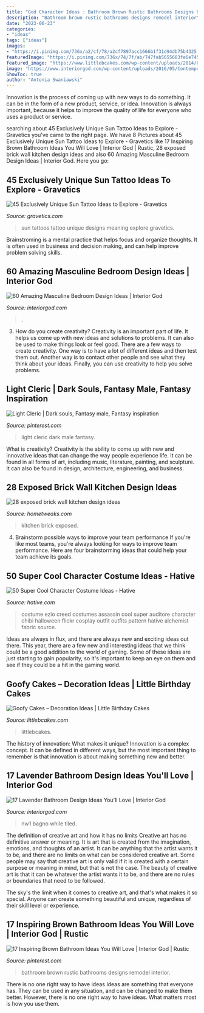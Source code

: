 ```yaml
---
title: "God Character Ideas : Bathroom Brown Rustic Bathrooms Designs Remodel Interior"
description: "Bathroom brown rustic bathrooms designs remodel interior"
date: "2023-06-23"
categories:
- "ideas"
tags: ["ideas"]
images:
- "https://i.pinimg.com/736x/a2/cf/78/a2cf7897acc1666b1f31d94db75b4325.jpg"
featuredImage: "https://i.pinimg.com/736x/74/7f/ab/747fab5655683fe6e74548af4461a16f.jpg"
featured_image: "https://www.littlebcakes.com/wp-content/uploads/2014/05/Goofy-Birthday-Cakes.jpg"
image: "https://www.interiorgod.com/wp-content/uploads/2016/05/Contemporary-Masculine-Bedroom-Designs.jpg"
ShowToc: true
author: "Antonia Swaniawski"
---
```



Innovation is the process of coming up with new ways to do something. It can be in the form of a new product, service, or idea. Innovation is always important, because it helps to improve the quality of life for everyone who uses a product or service.

	

		
searching about 45 Exclusively Unique Sun Tattoo Ideas to Explore - Gravetics you've came to the right page. We have 8 Pictures about 45 Exclusively Unique Sun Tattoo Ideas to Explore - Gravetics like 17 Inspiring Brown Bathroom Ideas You Will Love | Interior God | Rustic, 28 exposed brick wall kitchen design ideas and also 60 Amazing Masculine Bedroom Design Ideas | Interior God. Here you go:
		
    
## 45 Exclusively Unique Sun Tattoo Ideas To Explore - Gravetics

<img loading=lazy src="https://www.gravetics.com/wp-content/uploads/2017/05/minimaltattoo-smalltattoo-handpoked-suntattoo-handpokers.jpg" onerror="this.onerror=null;this.src='https://tse4.mm.bing.net/th?id=OIP.lrsOAcqeY9XXjwGOo5rs-AHaHa&amp;pid=15.1';" alt="45 Exclusively Unique Sun Tattoo Ideas to Explore - Gravetics">

_Source: gravetics.com_

>sun tattoos tattoo unique designs meaning explore gravetics. 

	

Brainstroming is a mental practice that helps focus and organize thoughts. It is often used in business and decision making, and can help improve problem solving skills.

    
## 60 Amazing Masculine Bedroom Design Ideas | Interior God

<img loading=lazy src="https://www.interiorgod.com/wp-content/uploads/2016/05/Contemporary-Masculine-Bedroom-Designs.jpg" onerror="this.onerror=null;this.src='https://tse1.mm.bing.net/th?id=OIP.YGOQ9LZnFm_4KsX1VNDMtQHaLH&amp;pid=15.1';" alt="60 Amazing Masculine Bedroom Design Ideas | Interior God">

_Source: interiorgod.com_

>. 

	

3. How do you create creativity?
Creativity is an important part of life. It helps us come up with new ideas and solutions to problems. It can also be used to make things look or feel good. There are a few ways to create creativity. One way is to have a lot of different ideas and then test them out. Another way is to contact other people and see what they think about your ideas. Finally, you can use creativity to help you solve problems.

    
## Light Cleric | Dark Souls, Fantasy Male, Fantasy Inspiration

<img loading=lazy src="https://i.pinimg.com/736x/a2/cf/78/a2cf7897acc1666b1f31d94db75b4325.jpg" onerror="this.onerror=null;this.src='https://tse2.mm.bing.net/th?id=OIP.qxk16W152atBGbdJSm7xsgAAAA&amp;pid=15.1';" alt="Light Cleric | Dark souls, Fantasy male, Fantasy inspiration">

_Source: pinterest.com_

>light cleric dark male fantasy. 

	

What is creativity?
Creativity is the ability to come up with new and innovative ideas that can change the way people experience life. It can be found in all forms of art, including music, literature, painting, and sculpture. It can also be found in design, architecture, engineering, and business.

    
## 28 Exposed Brick Wall Kitchen Design Ideas

<img loading=lazy src="https://hometweaks.com/media/images/20191002/28-exposed-brick-wall-kitchen-design-ideas-161570040675-original.jpg" onerror="this.onerror=null;this.src='https://tse1.mm.bing.net/th?id=OIP.yYbXT6YWbvFCaTd-V8TwZwHaKZ&amp;pid=15.1';" alt="28 exposed brick wall kitchen design ideas">

_Source: hometweaks.com_

>kitchen brick exposed. 

	

4. Brainstorm possible ways to improve your team performance
If you're like most teams, you're always looking for ways to improve team performance. Here are four brainstorming ideas that could help your team achieve its goals.

    
## 50 Super Cool Character Costume Ideas - Hative

<img loading=lazy src="https://hative.com/wp-content/uploads/2014/10/super-cool-costume-ideas/34-ezio-costume.jpg" onerror="this.onerror=null;this.src='https://tse4.mm.bing.net/th?id=OIP.1Ed13lbWFTyNVvBZ5fBPyAHaJ4&amp;pid=15.1';" alt="50 Super Cool Character Costume Ideas - Hative">

_Source: hative.com_

>costume ezio creed costumes assassin cool super auditore character chibi halloween flickr cosplay outfit outfits pattern hative alchemist fabric source. 

	

Ideas are always in flux, and there are always new and exciting ideas out there. This year, there are a few new and interesting ideas that we think could be a good addition to the world of gaming. Some of these ideas are just starting to gain popularity, so it's important to keep an eye on them and see if they could be a hit in the gaming world.

    
## Goofy Cakes – Decoration Ideas | Little Birthday Cakes

<img loading=lazy src="https://www.littlebcakes.com/wp-content/uploads/2014/05/Goofy-Birthday-Cakes.jpg" onerror="this.onerror=null;this.src='https://tse1.mm.bing.net/th?id=OIP.sA0dhL8ZN8EZG9q1kfIq-gHaJ4&amp;pid=15.1';" alt="Goofy Cakes – Decoration Ideas | Little Birthday Cakes">

_Source: littlebcakes.com_

>littlebcakes. 

	

The history of innovation: What makes it unique?
Innovation is a complex concept. It can be defined in different ways, but the most important thing to remember is that innovation is about making something new and better.

    
## 17 Lavender Bathroom Design Ideas You&#039;ll Love | Interior God

<img loading=lazy src="https://www.interiorgod.com/wp-content/uploads/2016/12/Light-lavender-bathroom.jpg" onerror="this.onerror=null;this.src='https://tse2.mm.bing.net/th?id=OIP.mfgzjqc-_z-huscgRNm3HgHaLH&amp;pid=15.1';" alt="17 Lavender Bathroom Design Ideas You&#039;ll Love | Interior God">

_Source: interiorgod.com_

>nw1 bagno while tiled. 

	

The definition of creative art and how it has no limits
Creative art has no definitive answer or meaning. It is art that is created from the imagination, emotions, and thoughts of an artist. It can be anything that the artist wants it to be, and there are no limits on what can be considered creative art.
Some people may say that creative art is only valid if it is created with a certain purpose or meaning in mind, but that is not the case. The beauty of creative art is that it can be whatever the artist wants it to be, and there are no rules or boundaries that need to be followed.

The sky's the limit when it comes to creative art, and that's what makes it so special. Anyone can create something beautiful and unique, regardless of their skill level or experience.

    
## 17 Inspiring Brown Bathroom Ideas You Will Love | Interior God | Rustic

<img loading=lazy src="https://i.pinimg.com/736x/74/7f/ab/747fab5655683fe6e74548af4461a16f.jpg" onerror="this.onerror=null;this.src='https://tse3.mm.bing.net/th?id=OIP.P0nI3oqK6Szh81Xzgy8I4gHaLH&amp;pid=15.1';" alt="17 Inspiring Brown Bathroom Ideas You Will Love | Interior God | Rustic">

_Source: pinterest.com_

>bathroom brown rustic bathrooms designs remodel interior. 

	

There is no one right way to have ideas
Ideas are something that everyone has. They can be used in any situation, and can be changed to make them better. However, there is no one right way to have ideas. What matters most is how you use them.

